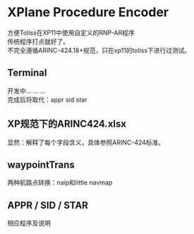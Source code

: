 # XPlane Procedure Encoder
方便Toliss在XP11中使用自定义的RNP-AR程序\
传统程序打点就好了。\
不完全遵循ARINC-424.18+规范，只在xp11的toliss下进行过测试。
## Terminal
开发中... ... ...\
完成后将取代：appr sid star
## XP规范下的ARINC424.xlsx
显然：解释了每个字段含义，具体参照ARINC-424标准。
## waypointTrans
两种航路点转换：naip和little navmap
## APPR / SID / STAR
相应程序及说明